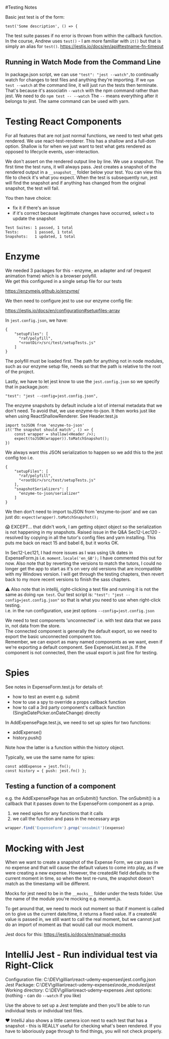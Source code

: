 #Testing Notes

Basic jest test is of the form:

```
test('Some description', () => {

```

The test suite passes if no error is thrown from within the callback function.
In the course, Andrew uses `test()` - I am more familiar with `it()` but that is simply an alias for `test()`.
https://jestjs.io/docs/en/api#testname-fn-timeout

## Running in Watch Mode from the Command Line

In package.json script, we can use `"test": "jest --watch",`to continually watch for changes to test files and anything they're importing.
If we `npm test --watch` at the command line, it will just run the tests then terminate.  That's because it's associatin `--watch` with the npm command rather than jest.
We need to do `npm test -- --watch`  The `--` means everything after it belongs to jest.  The same command can be used with yarn.

# Testing React Components
For all features that are not just normal functions, we need to test what gets rendered.  We use react-test-renderer.
This has a shallow and a full-dom option.  Shallow is for when we just want to test what gets rendered as opposed to lifecycle events, user-interaction.

We don't assert on the rendered output line by line.  We use a snapshot.  The first time the test runs, it will always pass.  Jest creates a snapshot of the rendered
output in a `__snapshot__` folder below your test.  You can view this file to check it's what you expect.  When the test is subsequently run, jest will find the
snapshot and if anything has changed from the original snapshot, the test will fail.

You then have choice:
- fix it if there's an issue
- if it's correct because legitimate changes have occurred, select `u` to update the snapshot
```
Test Suites: 1 passed, 1 total
Tests:       1 passed, 1 total
Snapshots:   1 updated, 1 total

```
# Enzyme

We needed 3 packages for this - enzyme, an adapter and raf (request animation frame) which is a browser polyfill.  
We get this configured in a single setup file for our tests

https://enzymejs.github.io/enzyme/

We then need to configure jest to use our enzyme config file:

https://jestjs.io/docs/en/configuration#setupfiles-array

In `jest.config.json`, we have:
```
{
    "setupFiles": [
      "raf/polyfill",
      "<rootDir>/src/test/setupTests.js"
    ]
}
```
The polyfill must be loaded first.  The path for anything not in node modules, such as our enzyme setup file, 
needs <rootDir> so that the path is relative to the root of the project.

Lastly, we have to let jest know to use the `jest.config.json` so we specify that in package.json:

`"test": "jest --config=jest.config.json",`

The enzyme snapshots by default include a lot of internal metadata that we don't need.
To avoid that, we use enzyme-to-json.  It then works just like when using ReactShallowRenderer.
See Header.test.js
```
import toJSON from 'enzyme-to-json'
it('The snapshot should match', () => {
    const wrapper = shallow(<Header />);
    expect(toJSON(wrapper)).toMatchSnapshot();
})
```

We always want this JSON serialization to happen so we add this to the jest config too i.e.
```
{
    "setupFiles": [
      "raf/polyfill",
      "<rootDir>/src/test/setupTests.js"
    ],
    "snapshotSerializers": [
      "enzyme-to-json/serializer"
    ]
}
```
 We then don't need to import toJSON from 'enzyme-to-json' and we can just do:
 `expect(wrapper).toMatchSnapshot();`

:scream: EXCEPT... that didn't work, I am getting object object so the serialization is not happening in my snapshots.  Raised issue in the Q&A
Sec12-Lec120 - resolved by copying in all the tutor's config files and yarn installing.  This puts me back on react 15 and babel 6, but it works OK.

In Sec12-Lec121, I had more issues as I was using Uk dates in ExpenseForm.js i.e. 
`moment.locale('en_GB');`
I have commented this out for now.  Also note that by reverting the versions to match the tutors, I could no longer get the app to start as it's on very
old versions that are incompatible with my Windows version.  I will get through the testing chapters, then revert back to my more recent versions to finish the
sass chapters.

:warning: Also note that in intellij, right-clicking a test file and running it is not the same as doing `npm test`.  Our test script is:
`"test": "jest --config=jest.config.json"` so that is what you need to use when right-click testing.  
i.e. in the run configuration, use jest options `--config=jest.config.json`

We need to test components 'unconnected' i.e. with test data that we pass in, not data from the store.  
The connected component is generally the default export, so we need to export the basic unconnected component too.  
Remember, we can export as many named components as we want, even if we're exporting a default component.  See ExpenseList.test.js.
If the component is not connected, then the usual export is just fine for testing. 

# Spies
See notes in ExpenseForm.test.js for details of: 
- how to test an event e.g. submit
- how to use a spy to override a props callback function
- how to call a 3rd party component's callback function (SingleDatePicker.onDateChange) directly 

In AddExpensePage.test.js, we need to set up spies for two functions:
- addExpense()
- history.push()

Note how the latter is a function within the history object.

Typically, we use the same name for spies:
```
const addExpense = jest.fn();
const history = { push: jest.fn() };
```

## Testing a function of a component
e.g. the AddExpensePage has an onSubmit() function.  The onSubmit() is a callback that it passes down to the ExpenseForm
component as a prop.  
1) we need spies for any functions that it calls  
2) we call the function and pass in the necessary args

```js
wrapper.find('ExpenseForm').prop('onsubmit')(expense)
```
# Mocking with Jest
When we want to create a snapshot of the Expense Form, we can pass in no expense and that will cause the default values to come into play,
as if we were creating a new expense.  However, the createdAt field defaults to the current moment in time, so when the test re-runs,
the snapshot doesn't match as the timestamp will be different.

Mocks for jest need to be in the `__mocks__` folder under the tests folder.  Use the name of the module you're mocking e.g. moment.js.

To get around that, we need to mock out moment so that if moment is called on to give us the current date/time, it returns a fixed value.
If a createdAt value is passed in, we still want to call the real moment, but we cannot just do an import of moment as that would call our mock moment.

Jest docs for this:  https://jestjs.io/docs/en/manual-mocks

# IntelliJ Jest - Run individual test via Right-Click
Configuration file:  C:\DEV\gillian\react-udemy-expenses\jest.config.json
Jest Package: C:\DEV\gillian\react-udemy-expenses\node_modules\jest
Working directory: C:\DEV\gillian\react-udemy-expenses
Jest options:  (nothing - can do `--watch` if you like)

Use the above to set up a Jest template and then you'll be able to run individual tests or individual test files.

:heart: IntelliJ also shows a little camera icon next to each test that has a snapshot - this is REALLY useful for checking
what's been rendered.  If you have to laboriously page through to find things, you will not check properly. 
